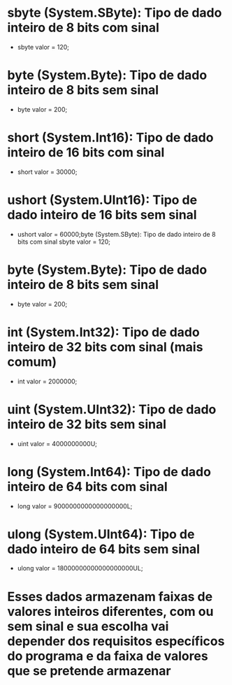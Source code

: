 # sbyte (System.SByte): Tipo de dado inteiro de 8 bits com sinal
- sbyte valor = 120;

# byte (System.Byte): Tipo de dado inteiro de 8 bits sem sinal
- byte valor = 200;

# short (System.Int16): Tipo de dado inteiro de 16 bits com sinal
- short valor = 30000;

# ushort (System.UInt16): Tipo de dado inteiro de 16 bits sem sinal
- ushort valor = 60000;byte (System.SByte): Tipo de dado inteiro de 8 bits com sinal
sbyte valor = 120;

# byte (System.Byte): Tipo de dado inteiro de 8 bits sem sinal
- byte valor = 200;

# int (System.Int32): Tipo de dado inteiro de 32 bits com sinal (mais comum)
- int valor = 2000000;

# uint (System.UInt32): Tipo de dado inteiro de 32 bits sem sinal
- uint valor = 4000000000U;

# long (System.Int64): Tipo de dado inteiro de 64 bits com sinal
- long valor = 9000000000000000000L;

# ulong (System.UInt64): Tipo de dado inteiro de 64 bits sem sinal
- ulong valor = 18000000000000000000UL;

# Esses dados armazenam faixas de valores inteiros diferentes, com ou sem sinal e sua escolha vai depender dos requisitos específicos do programa e da faixa de valores que se pretende armazenar